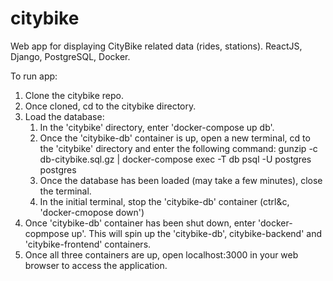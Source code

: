 # citybike
Web app for displaying CityBike related data (rides, stations). ReactJS, Django, PostgreSQL, Docker.

To run app:
1. Clone the citybike repo.
2. Once cloned, cd to the citybike directory.
3. Load the database:
   1. In the 'citybike' directory, enter 'docker-compose up db'.
   2. Once the 'citybike-db' container is up, open a new terminal, cd to the 'citybike' directory and enter the following command:
      gunzip -c db-citybike.sql.gz | docker-compose exec -T db psql -U postgres postgres
   4. Once the database has been loaded (may take a few minutes), close the terminal.
   5. In the initial terminal, stop the 'citybike-db' container (ctrl&c, 'docker-cmopose down')
4. Once 'citybike-db' container has been shut down, enter 'docker-copmpose up'.
   This will spin up the 'citybike-db', citybike-backend' and 'citybike-frontend' containers.
5. Once all three containers are up, open localhost:3000 in your web browser to access the application.
